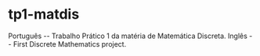 # tp1-matdis
Português --
Trabalho Prático 1 da matéria de Matemática Discreta.
Inglês --
First Discrete Mathematics project.
